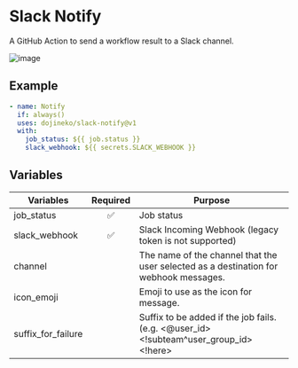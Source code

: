 # Slack Notify

A GitHub Action to send a workflow result to a Slack channel.

![image](https://user-images.githubusercontent.com/1488898/97648582-7aa64400-1a98-11eb-96bf-368511f5c8f6.png)

## Example

```yml
- name: Notify
  if: always()
  uses: dojineko/slack-notify@v1
  with:
    job_status: ${{ job.status }}
    slack_webhook: ${{ secrets.SLACK_WEBHOOK }}
```

## Variables

| Variables          | Required | Purpose                                                                                |
| ------------------ | :------: | -------------------------------------------------------------------------------------- |
| job_status         |    ✅    | Job status                                                                             |
| slack_webhook      |    ✅    | Slack Incoming Webhook (legacy token is not supported)                                 |
| channel            |          | The name of the channel that the user selected as a destination for webhook messages.  |
| icon_emoji         |          | Emoji to use as the icon for message.                                                  |
| suffix_for_failure |          | Suffix to be added if the job fails. (e.g. <@user_id> <!subteam^user_group_id> <!here> |

